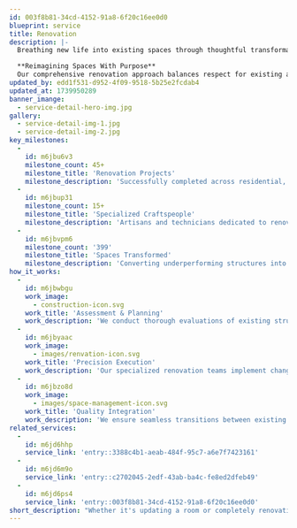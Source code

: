 ```yaml
---
id: 003f8b81-34cd-4152-91a8-6f20c16ee0d0
blueprint: service
title: Renovation
description: |-
  Breathing new life into existing spaces through thoughtful transformation and expert craftsmanship. At Orion Construction, our renovation services revitalize structures while preserving character and enhancing functionality.

  **Reimagining Spaces With Purpose**
  Our comprehensive renovation approach balances respect for existing architecture with modern improvements. We transform outdated or inefficient spaces into vibrant environments that meet contemporary needs while honoring original character.
updated_by: edd1f531-d952-4f09-9518-5b25e2fcdab4
updated_at: 1739950289
banner_imange:
  - service-detail-hero-img.jpg
gallery:
  - service-detail-img-1.jpg
  - service-detail-img-2.jpg
key_milestones:
  -
    id: m6jbu6v3
    milestone_count: 45+
    milestone_title: 'Renovation Projects'
    milestone_description: 'Successfully completed across residential, commercial, and historic properties'
  -
    id: m6jbup31
    milestone_count: 15+
    milestone_title: 'Specialized Craftspeople'
    milestone_description: 'Artisans and technicians dedicated to renovation excellence'
  -
    id: m6jbvpm6
    milestone_count: '399'
    milestone_title: 'Spaces Transformed'
    milestone_description: 'Converting underperforming structures into highly functional environments'
how_it_works:
  -
    id: m6jbwbgu
    work_image:
      - construction-icon.svg
    work_title: 'Assessment & Planning'
    work_description: 'We conduct thorough evaluations of existing structures, identifying hidden conditions, structural concerns, and preservation opportunities. Our experts develop comprehensive renovation plans that address current challenges while maximizing potential.'
  -
    id: m6jbyaac
    work_image:
      - images/renvation-icon.svg
    work_title: 'Precision Execution'
    work_description: 'Our specialized renovation teams implement changes with careful attention to both new additions and existing elements, maintaining structural integrity throughout the transformation process.'
  -
    id: m6jbzo8d
    work_image:
      - images/space-management-icon.svg
    work_title: 'Quality Integration'
    work_description: 'We ensure seamless transitions between existing and new elements, with meticulous attention to matching materials, coordinating systems, and achieving cohesive aesthetics.'
related_services:
  -
    id: m6jd6hhp
    service_link: 'entry::3388c4b1-aeab-484f-95c7-a6e7f7423161'
  -
    id: m6jd6m9o
    service_link: 'entry::c2702045-2edf-43ab-ba4c-fe8ed2dfeb49'
  -
    id: m6jd6ps4
    service_link: 'entry::003f8b81-34cd-4152-91a8-6f20c16ee0d0'
short_description: "Whether it's updating a room or completely renovating a property, our expert team is equipped to transform your space. We manage every detail, from demolition to final touches, to ensure your vision becomes a reality with the highest standards of quality."
---
```

